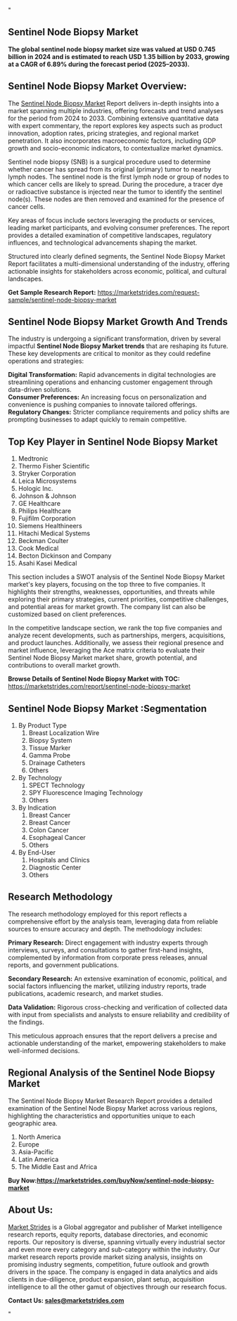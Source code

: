"<h2>Sentinel Node Biopsy Market</h2>
<p><strong>The global sentinel node biopsy market size was valued at USD 0.745 billion in 2024 and is estimated to reach USD 1.35 billion by 2033, growing at a CAGR of 6.89% during the forecast period (2025–2033).</strong></p>
<h2>Sentinel Node Biopsy Market Overview:</h2>
<p>The <a href=https://marketstrides.com/report/sentinel-node-biopsy-market>Sentinel Node Biopsy Market</a><strong> </strong>Report delivers in-depth insights into a market spanning multiple industries, offering forecasts and trend analyses for the period from 2024 to 2033. Combining extensive quantitative data with expert commentary, the report explores key aspects such as product innovation, adoption rates, pricing strategies, and regional market penetration. It also incorporates macroeconomic factors, including GDP growth and socio-economic indicators, to contextualize market dynamics.</p>
<p>Sentinel node biopsy (SNB) is a surgical procedure used to determine whether cancer has spread from its original (primary) tumor to nearby lymph nodes. The sentinel node is the first lymph node or group of nodes to which cancer cells are likely to spread. During the procedure, a tracer dye or radioactive substance is injected near the tumor to identify the sentinel node(s). These nodes are then removed and examined for the presence of cancer cells.</p>
<p>Key areas of focus include sectors leveraging the products or services, leading market participants, and evolving consumer preferences. The report provides a detailed examination of competitive landscapes, regulatory influences, and technological advancements shaping the market.</p>
<p>Structured into clearly defined segments, the Sentinel Node Biopsy Market Report facilitates a multi-dimensional understanding of the industry, offering actionable insights for stakeholders across economic, political, and cultural landscapes.</p>
<p><strong>Get Sample Research Report:</strong> <a href=https://marketstrides.com/request-sample/sentinel-node-biopsy-market>https://marketstrides.com/request-sample/sentinel-node-biopsy-market</a></p>
<h2>Sentinel Node Biopsy Market Growth And Trends</h2>
<p>The industry is undergoing a significant transformation, driven by several impactful <strong>Sentinel Node Biopsy Market trends</strong> that are reshaping its future. These key developments are critical to monitor as they could redefine operations and strategies:</p>
<p><strong>Digital Transformation:</strong> Rapid advancements in digital technologies are streamlining operations and enhancing customer engagement through data-driven solutions.<br /><strong>Consumer Preferences:</strong> An increasing focus on personalization and convenience is pushing companies to innovate tailored offerings.<br /><strong>Regulatory Changes:</strong> Stricter compliance requirements and policy shifts are prompting businesses to adapt quickly to remain competitive.</p>
<h2>Top Key Player in Sentinel Node Biopsy Market</h2>
<p><ol>
<li>Medtronic</li>
<li>Thermo Fisher Scientific</li>
<li>Stryker Corporation</li>
<li>Leica Microsystems</li>
<li>Hologic Inc.</li>
<li>Johnson &amp; Johnson</li>
<li>GE Healthcare</li>
<li>Philips Healthcare</li>
<li>Fujifilm Corporation</li>
<li>Siemens Healthineers</li>
<li>Hitachi Medical Systems</li>
<li>Beckman Coulter</li>
<li>Cook Medical</li>
<li>Becton Dickinson and Company</li>
<li>Asahi Kasei Medical</li>
</ol></p>
<p>This section includes a SWOT analysis of the Sentinel Node Biopsy Market market's key players, focusing on the top three to five companies. It highlights their strengths, weaknesses, opportunities, and threats while exploring their primary strategies, current priorities, competitive challenges, and potential areas for market growth. The company list can also be customized based on client preferences.</p>
<p>In the competitive landscape section, we rank the top five companies and analyze recent developments, such as partnerships, mergers, acquisitions, and product launches. Additionally, we assess their regional presence and market influence, leveraging the Ace matrix criteria to evaluate their Sentinel Node Biopsy Market market share, growth potential, and contributions to overall market growth.</p>
<p><strong>Browse Details of Sentinel Node Biopsy Market with TOC:</strong> <a href=https://marketstrides.com/report/sentinel-node-biopsy-market>https://marketstrides.com/report/sentinel-node-biopsy-market</a></p>
<h2>Sentinel Node Biopsy Market :Segmentation</h2>
<p><ol>
<li>By Product Type
<ol>
<li>Breast Localization Wire</li>
<li>Biopsy System</li>
<li>Tissue Marker</li>
<li>Gamma Probe</li>
<li>Drainage Catheters</li>
<li>Others</li>
</ol>
</li>
<li>By Technology
<ol>
<li>SPECT Technology</li>
<li>SPY Fluorescence Imaging Technology</li>
<li>Others</li>
</ol>
</li>
<li>By Indication
<ol>
<li>Breast Cancer</li>
<li>Breast Cancer</li>
<li>Colon Cancer</li>
<li>Esophageal Cancer</li>
<li>Others</li>
</ol>
</li>
<li>By End-User
<ol>
<li>Hospitals and Clinics</li>
<li>Diagnostic Center</li>
<li>Others</li>
</ol></li></ol></p>
<h2>Research Methodology</h2>
<p>The research methodology employed for this report reflects a comprehensive effort by the analysis team, leveraging data from reliable sources to ensure accuracy and depth. The methodology includes:</p>
<p><strong>Primary Research:</strong> Direct engagement with industry experts through interviews, surveys, and consultations to gather first-hand insights, complemented by information from corporate press releases, annual reports, and government publications.</p>
<p><strong>Secondary Research:</strong> An extensive examination of economic, political, and social factors influencing the market, utilizing industry reports, trade publications, academic research, and market studies.</p>
<p><strong>Data Validation:</strong> Rigorous cross-checking and verification of collected data with input from specialists and analysts to ensure reliability and credibility of the findings.</p>
<p>This meticulous approach ensures that the report delivers a precise and actionable understanding of the market, empowering stakeholders to make well-informed decisions.</p>
<h2>Regional Analysis of the Sentinel Node Biopsy Market</h2>
<p>The Sentinel Node Biopsy Market Research Report provides a detailed examination of the Sentinel Node Biopsy Market across various regions, highlighting the characteristics and opportunities unique to each geographic area.</p>
<p><ol>
<li>North America</li>
<li>Europe</li>
<li>Asia-Pacific</li>
<li>Latin America</li>
<li>The Middle East and Africa</li>
</ol></p>
<p><strong>Buy Now:<a href=https://marketstrides.com/buyNow/sentinel-node-biopsy-market?price=single_price>https://marketstrides.com/buyNow/sentinel-node-biopsy-market</a></strong></p>
<h2>About Us:</h2>
<p><a href=https://marketstrides.com/>Market Strides</a> is a Global aggregator and publisher of Market intelligence research reports, equity reports, database directories, and economic reports. Our repository is diverse, spanning virtually every industrial sector and even more every category and sub-category within the industry. Our market research reports provide market sizing analysis, insights on promising industry segments, competition, future outlook and growth drivers in the space. The company is engaged in data analytics and aids clients in due-diligence, product expansion, plant setup, acquisition intelligence to all the other gamut of objectives through our research focus.</p>
<p><strong>Contact Us: <a href=mailto:sales@marketstrides.com>sales@marketstrides.com</a></strong></p>"

